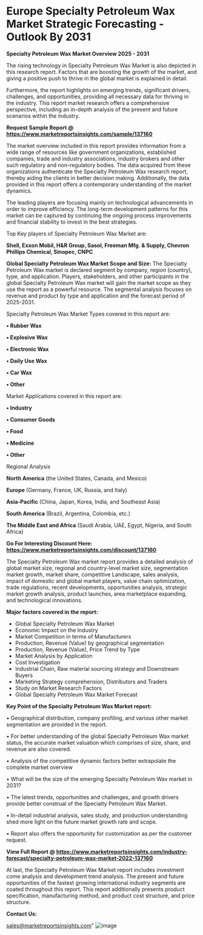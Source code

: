# Europe Specialty Petroleum Wax Market Strategic Forecasting - Outlook By 2031

<Strong> Specialty Petroleum Wax Market Overview 2025 - 2031</strong>

The rising technology in Specialty Petroleum Wax Market is also depicted in this research report. Factors that are boosting the growth of the market, and giving a positive push to thrive in the global market is explained in detail.

Furthermore, the report highlights on emerging trends, significant drivers, challenges, and opportunities, providing all necessary data for thriving in the industry. This report market research offers a comprehensive perspective, including an in-depth analysis of the present and future scenarios within the industry.

<strong>Request Sample Report @ <a href=https://www.marketreportsinsights.com/sample/137160>https://www.marketreportsinsights.com/sample/137160</a></strong>

The market overview included in this report provides information from a wide range of resources like government organizations, established companies, trade and industry associations, industry brokers and other such regulatory and non-regulatory bodies. The data acquired from these organizations authenticate the Specialty Petroleum Wax research report, thereby aiding the clients in better decision making. Additionally, the data provided in this report offers a contemporary understanding of the market dynamics.

The leading players are focusing mainly on technological advancements in order to improve efficiency. The long-term development patterns for this market can be captured by continuing the ongoing process improvements and financial stability to invest in the best strategies.

Top Key players of Specialty Petroleum Wax Market are:

<strong>Shell, Exxon Mobil, H&R Group, Sasol, Freeman Mfg. & Supply, Chevron Phillips Chemical, Sinopec, CNPC</strong>

<strong><b>Global Specialty Petroleum Wax Market Scope and Size:</b></strong>
The Specialty Petroleum Wax market is declared segment by company, region (country), type, and application. Players, stakeholders, and other participants in the global Specialty Petroleum Wax market will gain the market scope as they use the report as a powerful resource. The segmental analysis focuses on revenue and product by type and application and the forecast period of 2025-2031.

Specialty Petroleum Wax Market Types covered in this report are:

<strong>• Rubber Wax

• Explosive Wax

• Electronic Wax

• Daily Use Wax

• Car Wax

• Other</strong>

Market Applications covered in this report are:

<strong>• Industry

• Consumer Goods

• Food

• Medicine

• Other</strong> 

Regional Analysis

<strong>North America</strong> (the United States, Canada, and Mexico)

<strong>Europe</strong> (Germany, France, UK, Russia, and Italy)

<strong>Asia-Pacific</strong> (China, Japan, Korea, India, and Southeast Asia)

<strong>South America</strong> (Brazil, Argentina, Colombia, etc.)

<strong>The Middle East and Africa</strong> (Saudi Arabia, UAE, Egypt, Nigeria, and South Africa)

<strong>Go For Interesting Discount Here: <a href=https://www.marketreportsinsights.com/discount/137160>https://www.marketreportsinsights.com/discount/137160</a></strong>

The Specialty Petroleum Wax market report provides a detailed analysis of global market size, regional and country-level market size, segmentation market growth, market share, competitive Landscape, sales analysis, impact of domestic and global market players, value chain optimization, trade regulations, recent developments, opportunities analysis, strategic market growth analysis, product launches, area marketplace expanding, and technological innovations.

<strong><b>Major factors covered in the report:</b></strong>
<ul>
  <li>Global Specialty Petroleum Wax Market </li>
  <li>Economic Impact on the Industry</li>
  <li>Market Competition in terms of Manufacturers</li>
  <li>Production, Revenue (Value) by geographical segmentation</li>
  <li>Production, Revenue (Value), Price Trend by Type</li>
  <li>Market Analysis by Application</li>
  <li>Cost Investigation</li>
  <li>Industrial Chain, Raw material sourcing strategy and Downstream Buyers</li>
  <li>Marketing Strategy comprehension, Distributors and Traders</li>
  <li>Study on Market Research Factors</li>
  <li>Global Specialty Petroleum Wax Market Forecast</li>
</ul>

<strong><b>Key Point of the Specialty Petroleum Wax Market report:</b></strong>

• Geographical distribution, company profiling, and various other market segmentation are provided in the report.

• For better understanding of the global Specialty Petroleum Wax market status, the accurate market valuation which comprises of size, share, and revenue are also covered.

• Analysis of the competitive dynamic factors better extrapolate the complete market overview

• What will be the size of the emerging Specialty Petroleum Wax market in 2031?

• The latest trends, opportunities and challenges, and growth drivers provide better construal of the Specialty Petroleum Wax Market.

• In-detail industrial analysis, sales study, and production understanding shed more light on the future market growth rate and scope.

• Report also offers the opportunity for customization as per the customer request.

<strong><b>View Full Report @ <a href=https://www.marketreportsinsights.com/industry-forecast/specialty-petroleum-wax-market-2022-137160>https://www.marketreportsinsights.com/industry-forecast/specialty-petroleum-wax-market-2022-137160</a></b></strong>


At last, the Specialty Petroleum Wax Market report includes investment come analysis and development trend analysis. The present and future opportunities of the fastest growing international industry segments are coated throughout this report. This report additionally presents product specification, manufacturing method, and product cost structure, and price structure.

<strong>Contact Us:</strong>

sales@marketreportsinsights.com"
![image](https://github.com/user-attachments/assets/dd0c3f8e-0422-4a7f-9693-92b3c92e63df)

